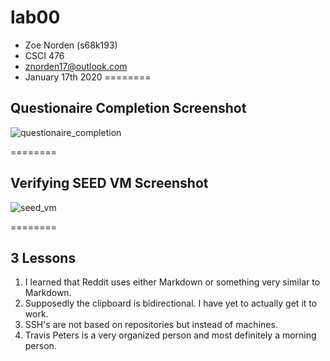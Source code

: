 # lab00

- Zoe Norden (s68k193)
- CSCI 476
- znorden17@outlook.com
- January 17th 2020
========
## Questionaire Completion Screenshot

![questionaire_completion](~/Zoe/Downloads/Screenshot_5.png)

========

## Verifying SEED VM Screenshot

![seed_vm](~/Zoe/Downloads/Screenshot_7.png)

========

## 3 Lessons

1. I learned that Reddit uses either Markdown or something very similar to Markdown. 
2. Supposedly the clipboard is bidirectional. I have yet to actually get it to work.
3. SSH's are not based on repositories but instead of machines. 
4. Travis Peters is a very organized person and most definitely a morning person. 




